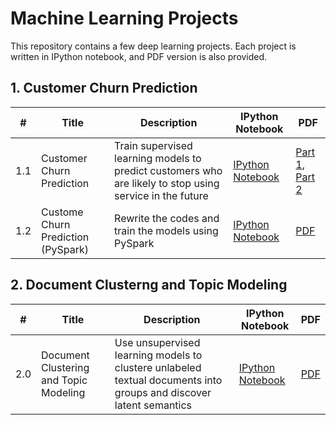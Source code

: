 # Machine Learning Projects

This repository contains a few deep learning projects. Each project is written in IPython notebook, and PDF version is also provided.

## 1. Customer Churn Prediction
|#|Title|Description|IPython Notebook|PDF|
|-|-----|----------|--------|---------|
|1.1|Customer Churn Prediction|Train supervised learning models to predict customers who are likely to stop using service in the future|[IPython Notebook](https://github.com/boyhhy88/machine-learning/blob/master/Customer%20Churn%20Prediction/Ipython%20Notebook/Customer%20Churn%20Prediction.ipynb)|[Part 1](https://github.com/boyhhy88/machine-learning/blob/master/Customer%20Churn%20Prediction/Ipython%20Notebook%20in%20PDF/Customer%20Churn%20Prediction%20-%20Part%201.pdf), [Part 2](https://github.com/boyhhy88/machine-learning/blob/master/Customer%20Churn%20Prediction/Ipython%20Notebook%20in%20PDF/Customer%20Churn%20Prediction%20-%20Part%202.pdf)|
|1.2|Custome Churn Prediction (PySpark)|Rewrite the codes and train the models using PySpark|[IPython Notebook](https://github.com/boyhhy88/machine-learning/blob/master/Customer%20Churn%20Prediction/Ipython%20Notebook/Custome_Churn_Prediction_PySpark.ipynb)|[PDF](https://github.com/boyhhy88/machine-learning/blob/master/Customer%20Churn%20Prediction/Ipython%20Notebook%20in%20PDF/Custome_Churn_Prediction_PySpark.pdf)|

## 2. Document Clusterng and Topic Modeling
|#|Title|Description|IPython Notebook|PDF|
|-|-----|----------|--------|---------|
|2.0|Document Clustering and Topic Modeling|Use unsupervised learning models to clustere unlabeled textual documents into groups and discover latent semantics|[IPython Notebook](https://github.com/boyhhy88/machine-learning/blob/master/Document%20Clusterng%20and%20Topic%20Modeling/Ipython%20Notebook/Document%20Clusterng%20and%20Topic%20Modeling.ipynb)|[PDF](https://github.com/boyhhy88/machine-learning/blob/master/Document%20Clusterng%20and%20Topic%20Modeling/Ipython%20Notebook%20in%20PDF/Document%20Clusterng%20and%20Topic%20Modeling.pdf)|
